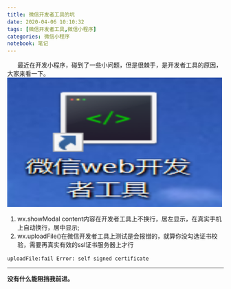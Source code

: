 ```yaml
---
title: 微信开发者工具的坑
date: 2020-04-06 10:10:32
tags: [微信开发者工具,微信小程序]
categories: 微信小程序
notebook: 笔记
---
```


&nbsp;&nbsp;&nbsp;&nbsp;&nbsp;&nbsp;最近在开发小程序，碰到了一些小问题，但是很棘手，是开发者工具的原因，大家来看一下。
<img src="微信开发者工具的坑/miniprogram_devtool.jpg" width="500" height="300"/>

<!--more -->

1. wx.showModal content内容在开发者工具上不换行，居左显示，在真实手机上自动换行，居中显示;
2. wx.uploadFile()在微信开发者工具上测试是会报错的，就算你没勾选证书校验，需要再真实有效的ssl证书服务器上才行
```
uploadFile:fail Error: self signed certificate
```





- - -
<b>没有什么能阻挡我前进。</b>